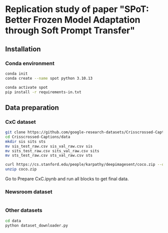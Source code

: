 # Replication study of paper "SPoT: Better Frozen Model Adaptation through Soft Prompt Transfer"

## Installation

### Conda environment

```bash
conda init
conda create --name spot python 3.10.13

conda activate spot
pip install -r requirements-in.txt
```

## Data preparation

### CxC dataset

```bash
git clone https://github.com/google-research-datasets/Crisscrossed-Captions.git
cd Crisscrossed-Captions/data
mkdir sis sits sts
mv sis_test_raw.csv sis_val_raw.csv sis
mv sits_test_raw.csv sits_val_raw.csv sits
mv sts_test_raw.csv sts_val_raw.csv sts

curl https://cs.stanford.edu/people/karpathy/deepimagesent/coco.zip --output coco.zip
unzip coco.zip
```

Go to Prepare CxC.ipynb and run all blocks to get final data.

### Newsroom dataset

```bash
```

### Other datasets

```bash
cd data
python dataset_downloader.py
```

